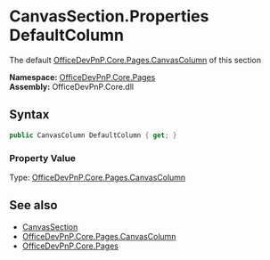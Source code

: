 # CanvasSection.Properties DefaultColumn
The default  [OfficeDevPnP.Core.Pages.CanvasColumn](OfficeDevPnP.Core.Pages.CanvasColumn.md)  of this section  

**Namespace:** [OfficeDevPnP.Core.Pages](OfficeDevPnP.Core.Pages.md)  
**Assembly:** OfficeDevPnP.Core.dll  
## Syntax
```C#
public CanvasColumn DefaultColumn { get; }
```

### Property Value
Type: [OfficeDevPnP.Core.Pages.CanvasColumn](OfficeDevPnP.Core.Pages.CanvasColumn.md)  

## See also
- [CanvasSection](OfficeDevPnP.Core.Pages.CanvasSection.md) 
- [OfficeDevPnP.Core.Pages.CanvasColumn](OfficeDevPnP.Core.Pages.CanvasColumn.md)
- [OfficeDevPnP.Core.Pages](OfficeDevPnP.Core.Pages.md) 
